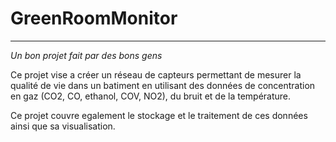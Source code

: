 # GreenRoomMonitor
---

*Un bon projet fait par des bons gens*

Ce projet vise a créer un réseau de capteurs permettant de mesurer la qualité de vie dans un batiment en utilisant des données de concentration en gaz (CO2, CO, ethanol, COV, NO2), du bruit et de la température.

Ce projet couvre egalement le stockage et le traitement de ces données ainsi que sa visualisation.
